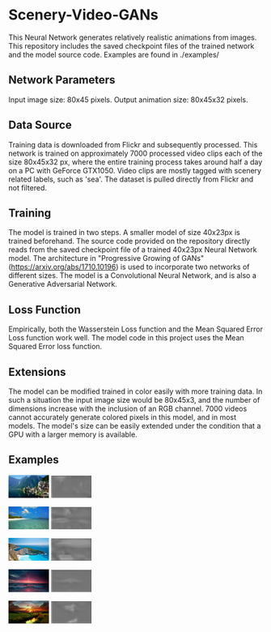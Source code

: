 # Scenery-Video-GANs
This Neural Network generates relatively realistic animations from images. This repository includes the saved checkpoint files of the trained network and the model source code. Examples are found in ./examples/

Network Parameters
-------------------
Input image size: 80x45 pixels.
Output animation size: 80x45x32 pixels.

Data Source
-------------------
Training data is downloaded from Flickr and subsequently processed. This network is trained on approximately 7000 processed video clips each of the size 80x45x32 px, where the entire training process takes around half a day on a PC with GeForce GTX1050.
Video clips are mostly tagged with scenery related labels, such as 'sea'. The dataset is pulled directly from Flickr and not filtered.

Training
-------------------
The model is trained in two steps. A smaller model of size 40x23px is trained beforehand. The source code provided on the repository directly reads from the saved checkpoint file of a trained 40x23px Neural Network model.
The architecture in "Progressive Growing of GANs" (https://arxiv.org/abs/1710.10196) is used to incorporate two networks of different sizes.
The model is a Convolutional Neural Network, and is also a Generative Adversarial Network.

Loss Function
-------------------
Empirically, both the Wasserstein Loss function and the Mean Squared Error Loss function work well. The model code in this project uses the Mean Squared Error loss function.

Extensions
-------------------
The model can be modified trained in color easily with more training data. In such a situation the input image size would be 80x45x3, and the number of dimensions increase with the inclusion of an RGB channel. 7000 videos cannot accurately generate colored pixels in this model, and in most models.
The model's size can be easily extended under the condition that a GPU with a larger memory is available.

Examples
-------------------
<img src="./examples/1/1.jpg" width="80" height="45"/> <img src="https://github.com/Windrill/Scenery-Video-GANs/blob/master/examples/1/gout.gif" />

<img src="./examples/2/1.jpg" width="80" height="45"/> <img src="https://github.com/Windrill/Scenery-Video-GANs/blob/master/examples/2/gout.gif" />

<img src="./examples/3/1.jpg" width="80" height="45"/> <img src="https://github.com/Windrill/Scenery-Video-GANs/blob/master/examples/3/gout.gif" />

<img src="./examples/4/1.jpg" width="80" height="45"/> <img src="https://github.com/Windrill/Scenery-Video-GANs/blob/master/examples/4/gout.gif" />

<img src="./examples/5/1.jpg" width="80" height="45"/> <img src="https://github.com/Windrill/Scenery-Video-GANs/blob/master/examples/5/gout.gif" />
